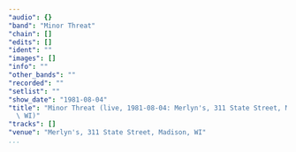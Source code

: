 ```yaml
---
"audio": {}
"band": "Minor Threat"
"chain": []
"edits": []
"ident": ""
"images": []
"info": ""
"other_bands": ""
"recorded": ""
"setlist": ""
"show_date": "1981-08-04"
"title": "Minor Threat (live, 1981-08-04: Merlyn's, 311 State Street, Madison,\
  \ WI)"
"tracks": []
"venue": "Merlyn's, 311 State Street, Madison, WI"
...
```

